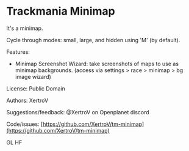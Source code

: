 # Trackmania Minimap

It's a minimap.

Cycle through modes: small, large, and hidden using 'M' (by default).

Features:
- Minimap Screenshot Wizard: take screenshots of maps to use as minimap backgrounds. (access via settings > race > minimap > bg image wizard)

License: Public Domain

Authors: XertroV

Suggestions/feedback: @XertroV on Openplanet discord

Code/issues: [https://github.com/XertroV/tm-minimap](https://github.com/XertroV/tm-minimap)

GL HF
